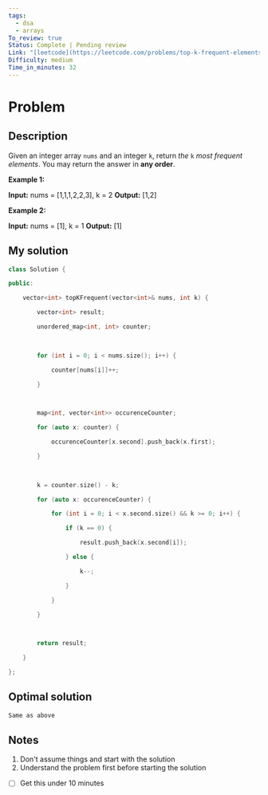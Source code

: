 ```yaml
---
tags:
  - dsa
  - arrays
To_review: true
Status: Complete | Pending review
Link: "[leetcode](https://leetcode.com/problems/top-k-frequent-elements/)"
Difficulty: medium
Time_in_minutes: 32
---
```

# Problem
## Description
Given an integer array `nums` and an integer `k`, return _the_ `k` _most frequent elements_. You may return the answer in **any order**.

**Example 1:**

**Input:** nums = [1,1,1,2,2,3], k = 2
**Output:** [1,2]

**Example 2:**

**Input:** nums = [1], k = 1
**Output:** [1]
## My solution
```cpp
class Solution {

public:

    vector<int> topKFrequent(vector<int>& nums, int k) {

        vector<int> result;

        unordered_map<int, int> counter;

  

        for (int i = 0; i < nums.size(); i++) {

            counter[nums[i]]++;

        }

  

        map<int, vector<int>> occurenceCounter;

        for (auto x: counter) {

            occurenceCounter[x.second].push_back(x.first);

        }

  

        k = counter.size() - k;

        for (auto x: occurenceCounter) {

            for (int i = 0; i < x.second.size() && k >= 0; i++) {

                if (k == 0) {

                    result.push_back(x.second[i]);

                } else {

                    k--;

                }

            }

        }

  

        return result;

    }

};
```
## Optimal solution
```cpp
Same as above
```
## Notes
1. Don't assume things and start with the solution
2. Understand the problem first before starting the solution
- [ ] Get this under 10 minutes